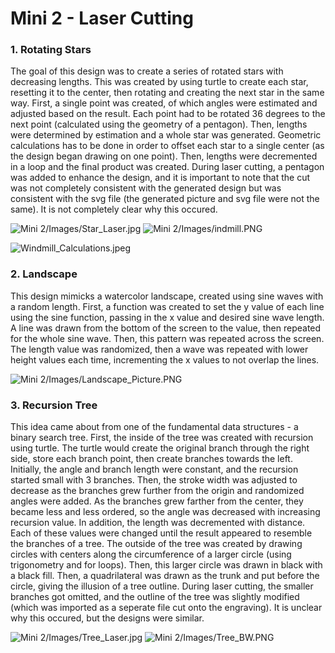 # Mini 2 - Laser Cutting

### 1. Rotating Stars

The goal of this design was to create a series of rotated stars with decreasing lengths. This was created by using turtle to create each star, resetting it to the center, then rotating and creating the next star in the same way. First, a single point was created, of which angles were estimated and adjusted based on the result. Each point had to be rotated 36 degrees to the next point (calculated using the geometry of a pentagon). Then, lengths were determined by estimation and a whole star was generated. Geometric calculations has to be done in order to offset each star to a single center (as the design began drawing on one point). Then, lengths were decremented in a loop and the final product was created. During laser cutting, a pentagon was added to enhance the design, and it is important to note that the cut was not completely consistent with the generated design but was consistent with the svg file (the generated picture and svg file were not the same). It is not completely clear why this occured.

![Mini 2/Images/Star_Laser.jpg](/CSCI_4830/Mini%202/Images/Star_Laser.jpg)
![Mini 2/Images/indmill.PNG](/CSCI_4830/Mini%202/Images/indmill.PNG)
<script src="https://gist.github.com/vish9955/c2ff85bd814d036ac7e367b73b07ece0.js"></script>
![Windmill_Calculations.jpeg](/CSCI_4830/Mini%202/Images/Windmill_Calculations.jpeg)

### 2. Landscape
This design mimicks a watercolor landscape, created using sine waves with a random length. First, a function was created to set the y value of each line using the sine function, passing in the x value and desired sine wave length. A line was drawn from the bottom of the screen to the value, then repeated for the whole sine wave. Then, this pattern was repeated across the screen. The length value was randomized, then a wave was repeated with lower height values each time, incrementing the x values to not overlap the lines.

![Mini 2/Images/Landscape_Picture.PNG](/CSCI_4830/Mini%202/Images/Landscape_Picture.PNG)
<script src="https://gist.github.com/vish9955/313b674ee421aba9a88f0fd38c5a883a.js"></script>
### 3. Recursion Tree
This idea came about from one of the fundamental data structures - a binary search tree. First, the inside of the tree was created with recursion using turtle. The turtle would create the original branch through the right side, store each branch point, then create branches towards the left. Initially, the angle and branch length were constant, and the recursion started small with 3 branches. Then, the stroke width was adjusted to decrease as the branches grew further from the origin and randomized angles were added. As the branches grew farther from the center, they became less and less ordered, so the angle was decreased with increasing recursion value. In addition, the length was decremented with distance. Each of these values were changed until the result appeared to resemble the branches of a tree.
The outside of the tree was created by drawing circles with centers along the circumference of a larger circle (using trigonometry and for loops). Then, this larger circle was drawn in black with a black fill. Then, a quadrilateral was drawn as the trunk and put before the circle, giving the illusion of a tree outline. During laser cutting, the smaller branches got omitted, and the outline of the tree was slightly modified (which was imported as a seperate file cut onto the engraving). It is unclear why this occured, but the designs were similar.

![Mini 2/Images/Tree_Laser.jpg](/CSCI_4830/Mini%202/Images/Tree_Laser.jpg)
![Mini 2/Images/Tree_BW.PNG](/CSCI_4830/Mini%202/Images/Tree_BW.PNG)
<script src="https://gist.github.com/vish9955/30e3f261c4ba5b806c0c3e97384613d5.js"></script>